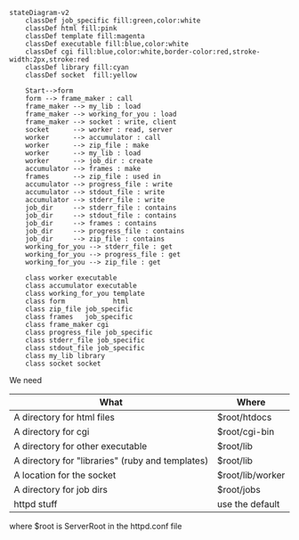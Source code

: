 ```mermaid
stateDiagram-v2
    classDef job_specific fill:green,color:white 
    classDef html fill:pink 
    classDef template fill:magenta 
    classDef executable fill:blue,color:white  
    classDef cgi fill:blue,color:white,border-color:red,stroke-width:2px,stroke:red
    classDef library fill:cyan
    classDef socket  fill:yellow 

    Start-->form
    form --> frame_maker : call
    frame_maker --> my_lib : load
    frame_maker --> working_for_you : load
    frame_maker --> socket : write, client
    socket      --> worker : read, server
    worker      --> accumulator : call
    worker      --> zip_file : make
    worker      --> my_lib : load
    worker      --> job_dir : create
    accumulator --> frames : make
    frames      --> zip_file : used in
    accumulator --> progress_file : write
    accumulator --> stdout_file : write
    accumulator --> stderr_file : write
    job_dir     --> stderr_file : contains
    job_dir     --> stdout_file : contains
    job_dir     --> frames : contains
    job_dir     --> progress_file : contains
    job_dir     --> zip_file : contains
    working_for_you --> stderr_file : get
    working_for_you --> progress_file : get
    working_for_you --> zip_file : get

    class worker executable
    class accumulator executable
    class working_for_you template
    class form            html
    class zip_file job_specific
    class frames   job_specific
    class frame_maker cgi
    class progress_file job_specific
    class stderr_file job_specific
    class stdout_file job_specific
    class my_lib library
    class socket socket
```

We need

| What | Where |
|------|-------|
| A directory for html files | $root/htdocs |  
| A directory for cgi | $root/cgi-bin |  
| A directory for other executable | $root/lib |  
| A directory for "libraries" (ruby and templates)  | $root/lib | 
| A location for the socket  | $root/lib/worker | 
| A directory for job dirs | $root/jobs |
| httpd stuff | use the default| 

where $root is ServerRoot in the httpd.conf file
